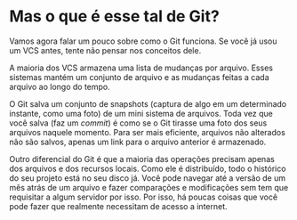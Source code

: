 # Mas o que é esse tal de Git?
Vamos agora falar um pouco sobre como o Git funciona. Se você já usou um VCS antes, tente não pensar nos conceitos dele.

A maioria dos VCS armazena uma lista de mudanças por arquivo. Esses sistemas mantém um conjunto de arquivo e as mudanças feitas a cada arquivo ao longo do tempo.

O Git salva um conjunto de snapshots (captura de algo em um determinado instante, como uma foto) de um mini sistema de arquivos. Toda vez que você salva (faz um *commit*) é como se o Git tirasse uma foto dos seus arquivos naquele momento. Para ser mais eficiente, arquivos não alterados não são salvos, apenas um link para o arquivo anterior é armazenado.

Outro diferencial do Git é que a maioria das operações precisam apenas dos arquivos e dos recursos locais. Como ele é distribuído, todo o histórico do seu projeto está no seu disco já. Você pode navegar até a versão de um mês atrás de um arquivo e fazer comparações e modificações sem tem que requisitar a algum servidor por isso. Por isso, há poucas coisas que você pode fazer que realmente necessitam de acesso a internet.